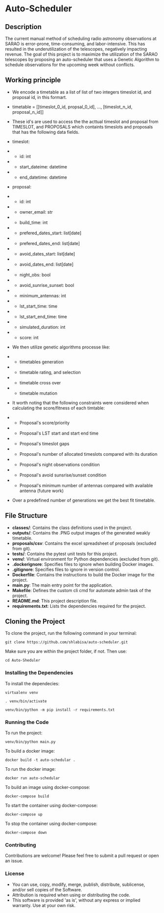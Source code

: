 # Auto-Scheduler

## Description

The current manual method of scheduling radio astronomy observations at SARAO is error-prone, time-consuming, and labor-intensive. This has resulted in the underutilization of the telescopes, negatively impacting revenue. The goal of this project is to maximize the utilization of the SARAO telescopes by proposing an auto-scheduler that uses a Genetic Algorithm to schedule observations for the upcoming week without conflicts.

## Working principle
- We encode a timetable as a list of list of two integers timeslot id, and proposal id, in this formart.
- timetable = [[timeslot_0_id, propsal_0_id], ..., [timeslot_n_id, proposal_n_id]]
- These id's are used to access the the acttual timeslot and proposal from TIMESLOT, and PROPOSALS which containts timeslots and proposals that has the following data fields. 
- timeslot:
-   - id: int
-   - start_dateime: datetime
-   - end_datetime: datetime

- proposal:
-   - id: int
-   - owner_email: str
-   - build_time: int
-   - prefered_dates_start: list[date]
-   - prefered_dates_end: list[date]
-   - avoid_dates_start: list[date]
-   - avoid_dates_end: list[date]
-   - night_obs: bool
-   - avoid_sunrise_sunset: bool
-   - minimum_antennas: int
-   - lst_start_time: time
-   - lst_start_end_time: time
-   - simulated_duration: int
-   - score: int

- We then utilize genetic algorithms processe like:
-   - timetables generation
-   - timetable rating, and selection
-   - timetable cross over
-   - timetable mutation

- It worth noting that the following constraints were considered when calculating the score/fitness of each timtable:
-   - Proposal's score/priority
-   - Proposal's LST start and start end time
-   - Proposal's timeslot gaps
-   - Proposal's number of allocated timeslots compared with its duration
-   - Proposal's night observations condition
-   - Proposal's avoid sunsrise/sunset condition
-   - Proposal's minimum number of antennas compared with available antenna (future work)

- Over a predefined number of generations we get the best fit timetable.

## File Structure

- **classes/**: Contains the class definitions used in the project.
- **outputs/**: Contains the .PNG output images of the generated weakly timetable.
- **proposals/csv**: Contains the excel spreadsheet of proposals (excluded from git).
- **tests/**: Contains the pytest unit tests for this project.
- **venv/**: Virtual environment for Python dependencies (excluded from git).
- **.dockerignore**: Specifies files to ignore when building Docker images.
- **.gitignore**: Specifies files to ignore in version control.
- **Dockerfile**: Contains the instructions to build the Docker image for the project.
- **main.py**: The main entry point for the application.
- **Makefile**: Defines the custom cli cmd for automate admin task of the project.
- **README.md**: This project description file.
- **requirements.txt**: Lists the dependencies required for the project.

## Cloning the Project

To clone the project, run the following command in your terminal:

```git clone https://github.com/shlabisa/auto-scheduler.git```

Make sure you are within the project folder, if not. Then use:

```cd Auto-Sheduler```

### Installing the Dependencies

To install the dependecies:

```virtualenv venv```

```. venv/bin/activate```

```venv/bin/python -m pip install -r requirements.txt```

### Running the Code

To run the project:

```venv/bin/python main.py```

To build a docker image:

```docker build -t auto-schedular .```

To run the docker image:

```docker run auto-schedular```

To build an image using docker-compose:

```docker-compose build```

To start the container using docker-compose:

```docker-compose up```

To stop the container using docker-compose:

```docker-compose down```

### Contributing

Contributions are welcome! Please feel free to submit a pull request or open an issue.

### License

- You can use, copy, modify, merge, publish, distribute, sublicense, and/or sell copies of the Software.
- Attribution is required when using or distributing the code.
- This software is provided 'as is', without any express or implied warranty. Use at your own risk.